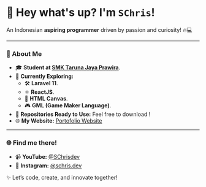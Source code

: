 # 👋 Hey what's up? I'm **`SChris`**!  

An Indonesian **aspiring programmer** driven by passion and curiosity! 🔥💻  

---

### 🌟 About Me  

- 🎓 **Student at [SMK Taruna Jaya Prawira](https://smktjp.sch.id/hm/)**.
- 🌱 **Currently Exploring:**  
  - 🛠️ **Laravel 11**.  
  - ⚛️ **ReactJS**.  
  - 🎨 **HTML Canvas**.
  - 🎮 **GML (Game Maker Language)**.
- 📂 **Repositories Ready to Use:** Feel free to download !
- 🌐 **My Website:** [Portofolio Website](https://schris.vercel.app)  

---

### 🌐 Find me there! 

- 📹 **YouTube:** [@SChrisdev](https://www.youtube.com/@SChrisdev.) 
- 📸 **Instagram:** [@schris.dev](https://www.instagram.com/schris.dev)  

✨ Let’s code, create, and innovate together!  
